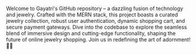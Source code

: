 Welcome to Gayatri's GitHub repository – a dazzling fusion of technology and jewelry. Crafted with the MERN stack, this project boasts a curated jewelry collection, robust user authentication, dynamic shopping cart, and secure payment gateways. Dive into the codebase to explore the seamless blend of immersive design and cutting-edge functionality, shaping the future of online jewelry shopping. Join us in redefining the art of adornment! 💍🌐
